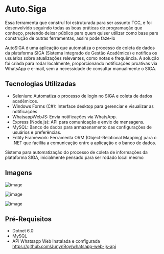 # Auto.Siga
Essa ferramenta que construí foi estruturada para ser assunto TCC, e foi desenvolvido seguindo todas as boas práticas de programação que conheço, pretendo deixar público para quem quiser utilizar como base para construção de outras ferramentas, assim pode faze-lo

AutoSIGA é uma aplicação que automatiza o processo de coleta de dados da plataforma SIGA (Sistema Integrado de Gestão Acadêmica) e notifica os usuários sobre atualizações relevantes, como notas e frequência. A solução foi criada para rodar localmente, proporcionando notificações proativas via WhatsApp e e-mail, sem a necessidade de consultar manualmente o SIGA.

## Tecnologias Utilizadas
 - Selenium: Automatiza o processo de login no SIGA e coleta de dados acadêmicos.
 - Windows Forms (C#): Interface desktop para gerenciar e visualizar as notificações.
 - WhatsappWebJS: Envia notificações via WhatsApp.
 - Express (Node.js): API para comunicação e envio de mensagens.
 - MySQL: Banco de dados para armazenamento das configurações de usuários e preferências.
 - Entity Framework: Ferramenta ORM (Object-Relational Mapping) para o .NET que facilita a comunicação entre a aplicação e o banco de dados. 


Sistema para automatização do processo de coleta de informações da plataforma SIGA, inicialmente pensado para ser rodado local mesmo

## Imagens

![image](https://github.com/user-attachments/assets/b0032d3e-d8c8-4dcb-bb76-6214e1db0478)

![image](https://github.com/user-attachments/assets/42c50bc3-559c-4174-a510-c2388d4d0bce)

![image](https://github.com/user-attachments/assets/8272368f-d7a7-449b-a80c-e6c13b8ccd0f)

## Pré-Requisitos
- Dotnet 6.0
- MySQL
- API Whatsapp Web Instalada e configurada https://github.com/JunynBoy/whatsapp-web-js-api


